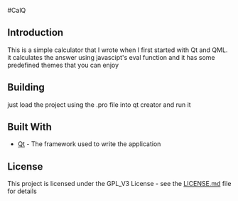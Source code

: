 #CalQ

## Introduction
This is a simple calculator that I wrote when I first started with Qt and QML. it calculates the answer using javascipt's eval function and it has some predefined themes that you can enjoy

## Building
just load the project using the .pro file into qt creator and run it

## Built With
* [Qt](http://qt.io/) - The framework used to write the application

## License
This project is licensed under the GPL_V3 License - see the [LICENSE.md](LICENSE.md) file for details
